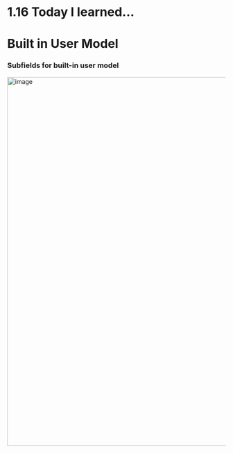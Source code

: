 # 1.16 Today I learned...

# Built in User Model

### Subfields for built-in user model

<img width="851" alt="image" src="https://user-images.githubusercontent.com/96529477/212784555-83020f55-d24c-45b3-86ec-5c9f840d30f4.png">
